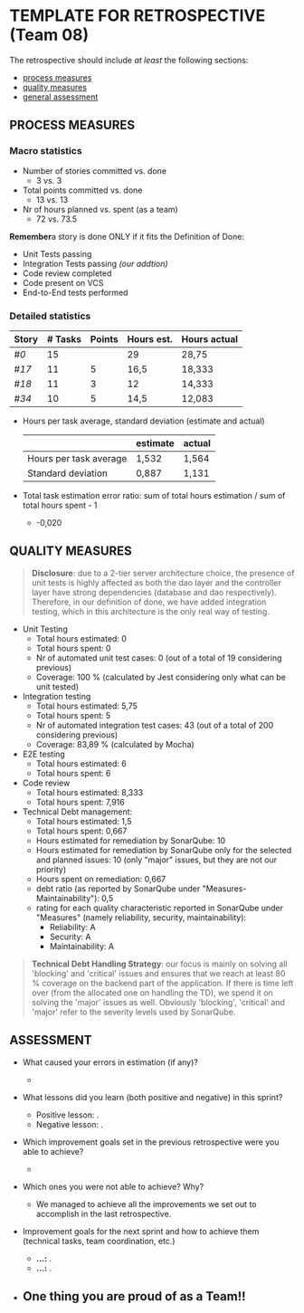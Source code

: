 # TEMPLATE FOR RETROSPECTIVE (Team 08)

The retrospective should include _at least_ the following
sections:

- [process measures](#process-measures)
- [quality measures](#quality-measures)
- [general assessment](#assessment)

## PROCESS MEASURES

### Macro statistics

- Number of stories committed vs. done
  - 3 vs. 3
- Total points committed vs. done
  - 13 vs. 13
- Nr of hours planned vs. spent (as a team)
  - 72 vs. 73.5

**Remember**a story is done ONLY if it fits the Definition of Done:

- Unit Tests passing
- Integration Tests passing _(our addtion)_
- Code review completed
- Code present on VCS
- End-to-End tests performed

### Detailed statistics

| Story | # Tasks | Points | Hours est. | Hours actual |
| ----- | ------- | ------ | ---------- | ------------ |
| _#0_  | 15      |        | 29         | 28,75        |
| _#17_ | 11      | 5      | 16,5       | 18,333       |
| _#18_ | 11      | 3      | 12         | 14,333       |
| _#34_ | 10      | 5      | 14,5       | 12,083       |

- Hours per task average, standard deviation (estimate and actual)

  |                        | estimate | actual |
  | ---------------------- | -------- | ------ |
  | Hours per task average | 1,532    | 1,564  |
  | Standard deviation     | 0,887    | 1,131  |

- Total task estimation error ratio: sum of total hours estimation / sum of total hours spent - 1
  - -0,020

## QUALITY MEASURES

> **Disclosure**: due to a 2-tier server architecture choice, the presence of unit tests is highly affected as both the dao layer and the controller layer have strong dependencies (database and dao respectively). Therefore, in our definition of done, we have added integration testing, which in this architecture is the only real way of testing.

- Unit Testing
  - Total hours estimated: 0
  - Total hours spent: 0
  - Nr of automated unit test cases: 0 (out of a total of 19 considering previous)
  - Coverage: 100 % (calculated by Jest considering only what can be unit tested)
- Integration testing
  - Total hours estimated: 5,75
  - Total hours spent: 5
  - Nr of automated integration test cases: 43 (out of a total of 200 considering previous)
  - Coverage: 83,89 % (calculated by Mocha)
- E2E testing
  - Total hours estimated: 6
  - Total hours spent: 6
- Code review
  - Total hours estimated: 8,333
  - Total hours spent: 7,916
- Technical Debt management:
  - Total hours estimated: 1,5
  - Total hours spent: 0,667
  - Hours estimated for remediation by SonarQube: 10
  - Hours estimated for remediation by SonarQube only for the selected and planned issues: 10 (only "major" issues, but they are not our priority)
  - Hours spent on remediation: 0,667
  - debt ratio (as reported by SonarQube under "Measures-Maintainability"): 0,5
  - rating for each quality characteristic reported in SonarQube under "Measures" (namely reliability, security, maintainability):
    - Reliability: A
    - Security: A
    - Maintainability: A

> **Technical Debt Handling Strategy**: our focus is mainly on solving all 'blocking' and 'critical' issues and ensures that we reach at least 80 % coverage on the backend part of the application. If there is time left over (from the allocated one on handling the TD), we spend it on solving the 'major' issues as well. Obviously 'blocking', 'critical' and 'major' refer to the severity levels used by SonarQube.

## ASSESSMENT

- What caused your errors in estimation (if any)?

  -

- What lessons did you learn (both positive and negative) in this sprint?

  - Positive lesson: .
  - Negative lesson: .

- Which improvement goals set in the previous retrospective were you able to achieve?

  -

- Which ones you were not able to achieve? Why?

  - We managed to achieve all the improvements we set out to accomplish in the last retrospective.

- Improvement goals for the next sprint and how to achieve them (technical tasks, team coordination, etc.)

  - **...:** .
  - **...:** .

- One thing you are proud of as a Team!!
  -
